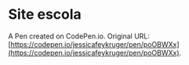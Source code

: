 # Site escola

A Pen created on CodePen.io. Original URL: [https://codepen.io/jessicafeykruger/pen/poOBWXx](https://codepen.io/jessicafeykruger/pen/poOBWXx).

